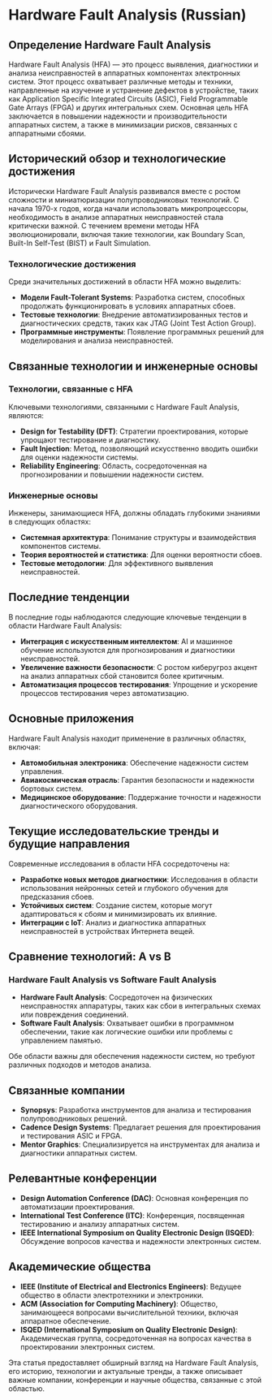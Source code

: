 # Hardware Fault Analysis (Russian)

## Определение Hardware Fault Analysis

Hardware Fault Analysis (HFA) — это процесс выявления, диагностики и анализа неисправностей в аппаратных компонентах электронных систем. Этот процесс охватывает различные методы и техники, направленные на изучение и устранение дефектов в устройстве, таких как Application Specific Integrated Circuits (ASIC), Field Programmable Gate Arrays (FPGA) и других интегральных схем. Основная цель HFA заключается в повышении надежности и производительности аппаратных систем, а также в минимизации рисков, связанных с аппаратными сбоями.

## Исторический обзор и технологические достижения

Исторически Hardware Fault Analysis развивался вместе с ростом сложности и миниатюризации полупроводниковых технологий. С начала 1970-х годов, когда начали использовать микропроцессоры, необходимость в анализе аппаратных неисправностей стала критически важной. С течением времени методы HFA эволюционировали, включая такие технологии, как Boundary Scan, Built-In Self-Test (BIST) и Fault Simulation.

### Технологические достижения

Среди значительных достижений в области HFA можно выделить:

- **Модели Fault-Tolerant Systems**: Разработка систем, способных продолжать функционировать в условиях аппаратных сбоев.
- **Тестовые технологии**: Внедрение автоматизированных тестов и диагностических средств, таких как JTAG (Joint Test Action Group).
- **Программные инструменты**: Появление программных решений для моделирования и анализа неисправностей.

## Связанные технологии и инженерные основы

### Технологии, связанные с HFA

Ключевыми технологиями, связанными с Hardware Fault Analysis, являются:

- **Design for Testability (DFT)**: Стратегии проектирования, которые упрощают тестирование и диагностику.
- **Fault Injection**: Метод, позволяющий искусственно вводить ошибки для оценки надежности системы.
- **Reliability Engineering**: Область, сосредоточенная на прогнозировании и повышении надежности систем.

### Инженерные основы

Инженеры, занимающиеся HFA, должны обладать глубокими знаниями в следующих областях:

- **Системная архитектура**: Понимание структуры и взаимодействия компонентов системы.
- **Теория вероятностей и статистика**: Для оценки вероятности сбоев.
- **Тестовые методологии**: Для эффективного выявления неисправностей.

## Последние тенденции

В последние годы наблюдаются следующие ключевые тенденции в области Hardware Fault Analysis:

- **Интеграция с искусственным интеллектом**: AI и машинное обучение используются для прогнозирования и диагностики неисправностей.
- **Увеличение важности безопасности**: С ростом киберугроз акцент на анализ аппаратных сбой становится более критичным.
- **Автоматизация процессов тестирования**: Упрощение и ускорение процессов тестирования через автоматизацию.

## Основные приложения

Hardware Fault Analysis находит применение в различных областях, включая:

- **Автомобильная электроника**: Обеспечение надежности систем управления.
- **Авиакосмическая отрасль**: Гарантия безопасности и надежности бортовых систем.
- **Медицинское оборудование**: Поддержание точности и надежности диагностического оборудования.

## Текущие исследовательские тренды и будущие направления

Современные исследования в области HFA сосредоточены на:

- **Разработке новых методов диагностики**: Исследования в области использования нейронных сетей и глубокого обучения для предсказания сбоев.
- **Устойчивых систем**: Создание систем, которые могут адаптироваться к сбоям и минимизировать их влияние.
- **Интеграции с IoT**: Анализ и диагностика аппаратных неисправностей в устройствах Интернета вещей.

## Сравнение технологий: A vs B

### Hardware Fault Analysis vs Software Fault Analysis

- **Hardware Fault Analysis**: Сосредоточен на физических неисправностях аппаратуры, таких как сбои в интегральных схемах или повреждения соединений.
- **Software Fault Analysis**: Охватывает ошибки в программном обеспечении, такие как логические ошибки или проблемы с управлением памятью. 

Обе области важны для обеспечения надежности систем, но требуют различных подходов и методов анализа.

## Связанные компании

- **Synopsys**: Разработка инструментов для анализа и тестирования полупроводниковых решений.
- **Cadence Design Systems**: Предлагает решения для проектирования и тестирования ASIC и FPGA.
- **Mentor Graphics**: Специализируется на инструментах для анализа и диагностики аппаратных систем.

## Релевантные конференции

- **Design Automation Conference (DAC)**: Основная конференция по автоматизации проектирования.
- **International Test Conference (ITC)**: Конференция, посвященная тестированию и анализу аппаратных систем.
- **IEEE International Symposium on Quality Electronic Design (ISQED)**: Обсуждение вопросов качества и надежности электронных систем.

## Академические общества

- **IEEE (Institute of Electrical and Electronics Engineers)**: Ведущее общество в области электротехники и электроники.
- **ACM (Association for Computing Machinery)**: Общество, занимающееся вопросами вычислительной техники, включая аппаратное обеспечение.
- **ISQED (International Symposium on Quality Electronic Design)**: Академическая группа, сосредоточенная на вопросах качества в проектировании электронных систем. 

Эта статья предоставляет обширный взгляд на Hardware Fault Analysis, его историю, технологии и актуальные тренды, а также описывает важные компании, конференции и научные общества, связанные с этой областью.